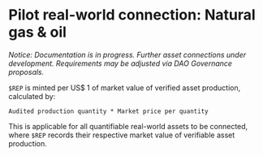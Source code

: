 # Pilot real-world connection: Natural gas & oil

_Notice: Documentation is in progress. Further asset connections under development. Requirements may be adjusted via DAO Governance proposals._

`$REP` is minted per US$ 1 of market value of verified asset production, calculated by:

`Audited production quantity * Market price per quantity`

This is applicable for all quantifiable real-world assets to be connected, where `$REP` records their respective market value of verifiable asset production.
